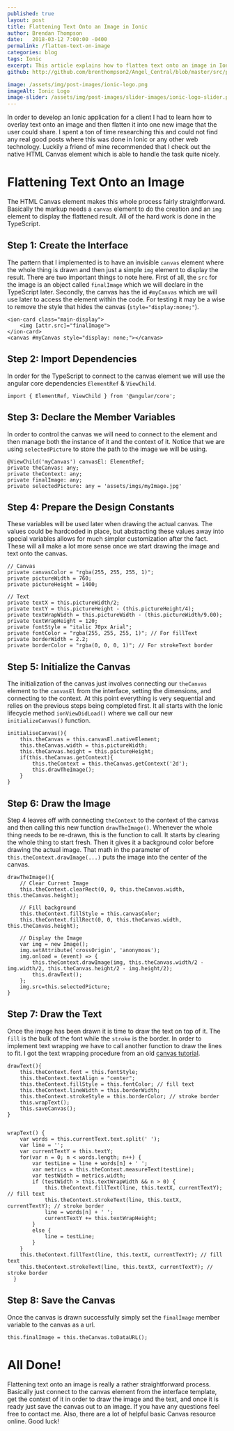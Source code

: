 ```yaml
---
published: true
layout: post
title: Flattening Text Onto an Image in Ionic
author: Brendan Thompson
date:   2018-03-12 7:00:00 -0400
permalink: /flatten-text-on-image
categories: blog
tags: Ionic
excerpt: This article explains how to flatten text onto an image in Ionic using a basic HTML Canvas element.
github: http://github.com/brenthompson2/Angel_Central/blob/master/src/pages/text-select/text-select.ts

image: /assets/img/post-images/ionic-logo.png
imageAlt: Ionic Logo
image-slider: /assets/img/post-images/slider-images/ionic-logo-slider.png
---
```


In order to develop an Ionic application for a client I had to learn how to overlay text onto an image and then flatten it into one new image that the user could share. I spent a ton of time researching this and could not find any real good posts where this was done in Ionic or any other web technology. Luckily a friend of mine recommended that I check out the native HTML Canvas element which is able to handle the task quite nicely.


# Flattening Text Onto an Image

The HTML Canvas element makes this whole process fairly straightforward. Basically the markup needs a `canvas` element to do the creation and an `img` element to display the flattened result. All of the hard work is done in the TypeScript.

## Step 1: Create the Interface

The pattern that I implemented is to have an invisible `canvas` element where the whole thing is drawn and then just a simple `img` element to display the result. There are two important things to note here. First of all, the `src` for the image is an object called `finalImage` which we will declare in the TypeScript later. Secondly, the canvas has the id `#myCanvas` which we will use later to access the element within the code. For testing it may be a wise to remove the style that hides the canvas (`style="display:none;"`).

	<ion-card class="main-display">
    	<img [attr.src]="finalImage">
	</ion-card>
	<canvas #myCanvas style="display: none;"></canvas>


## Step 2: Import Dependencies

In order for the TypeScript to connect to the canvas element we will use the angular core dependencies `ElementRef` & `ViewChild`.

	import { ElementRef, ViewChild } from '@angular/core';

## Step 3: Declare the Member Variables

In order to control the canvas we will need to connect to the element and then manage both the instance of it and the context of it. Notice that we are using `selectedPicture` to store the path to the image we will be using.

	@ViewChild('myCanvas') canvasEl: ElementRef;
    private theCanvas: any;
    private theContext: any;
    private finalImage: any;
    private selectedPicture: any = 'assets/imgs/myImage.jpg'

## Step 4: Prepare the Design Constants

These variables will be used later when drawing the actual canvas. The values could be hardcoded in place, but abstracting these values away into special variables allows for much simpler customization after the fact. These will all make a lot more sense once we start drawing the image and text onto the canvas.


    // Canvas
    private canvasColor = "rgba(255, 255, 255, 1)";
    private pictureWidth = 760;
    private pictureHeight = 1400;

    // Text
    private textX = this.pictureWidth/2;
    private textY = this.pictureHeight - (this.pictureHeight/4);
    private textWrapWidth = this.pictureWidth - (this.pictureWidth/9.00);
    private textWrapHeight = 120;
    private fontStyle = "italic 70px Arial";
    private fontColor = "rgba(255, 255, 255, 1)"; // For fillText
    private borderWidth = 2.2;
    private borderColor = "rgba(0, 0, 0, 1)"; // For strokeText border



## Step 5: Initialize the Canvas

The initialization of the canvas just involves connecting our `theCanvas` element to the `canvasEl` from the interface, setting the dimensions, and connecting to the context. At this point everything is very sequential and relies on the previous steps being completed first. It all starts with the Ionic lifecycle method `ionViewDidLoad()` where we call our new `initializeCanvas()` function.

    initialiseCanvas(){
        this.theCanvas = this.canvasEl.nativeElement;
        this.theCanvas.width = this.pictureWidth;
        this.theCanvas.height = this.pictureHeight;
        if(this.theCanvas.getContext){
            this.theContext = this.theCanvas.getContext('2d');
            this.drawTheImage();
        }
    }

## Step 6: Draw the Image

Step 4 leaves off with connecting `theContext` to the context of the canvas and then calling this new function `drawTheImage()`. Whenever the whole thing needs to be re-drawn, this is the function to call. It starts by clearing the whole thing to start fresh. Then it gives it a background color before drawing the actual image. That math in the parameter of `this.theContext.drawImage(...)` puts the image into the center of the canvas.

    drawTheImage(){
        // Clear Current Image
        this.theContext.clearRect(0, 0, this.theCanvas.width, this.theCanvas.height);

        // Fill background
        this.theContext.fillStyle = this.canvasColor;
        this.theContext.fillRect(0, 0, this.theCanvas.width, this.theCanvas.height);

        // Display the Image
        var img = new Image();
        img.setAttribute('crossOrigin', 'anonymous');
        img.onload = (event) => {
            this.theContext.drawImage(img, this.theCanvas.width/2 - img.width/2, this.theCanvas.height/2 - img.height/2);
            this.drawText();
        };
        img.src=this.selectedPicture;
    }

## Step 7: Draw the Text

Once the image has been drawn it is time to draw the text on top of it. The `fill` is the bulk of the font while the `stroke` is the border. In order to implement text wrapping we have to call another function to draw the lines to fit. I got the text wrapping procedure from an old [canvas tutorial](https://www.html5canvastutorials.com/tutorials/html5-canvas-wrap-text-tutorial/).

    drawText(){
        this.theContext.font = this.fontStyle;
        this.theContext.textAlign = "center";
        this.theContext.fillStyle = this.fontColor; // fill text
        this.theContext.lineWidth = this.borderWidth;
        this.theContext.strokeStyle = this.borderColor; // stroke border
        this.wrapText();
        this.saveCanvas();
    }


	wrapText() {
        var words = this.currentText.text.split(' ');
        var line = '';
        var currentTextY = this.textY;
        for(var n = 0; n < words.length; n++) {
            var testLine = line + words[n] + ' ';
            var metrics = this.theContext.measureText(testLine);
            var testWidth = metrics.width;
            if (testWidth > this.textWrapWidth && n > 0) {
                this.theContext.fillText(line, this.textX, currentTextY); // fill text
                this.theContext.strokeText(line, this.textX, currentTextY); // stroke border
                line = words[n] + ' ';
                currentTextY += this.textWrapHeight;
            }
            else {
                line = testLine;
            }
        }
        this.theContext.fillText(line, this.textX, currentTextY); // fill text
        this.theContext.strokeText(line, this.textX, currentTextY); // stroke border
      }

## Step 8: Save the Canvas

Once the canvas is drawn successfully simply set the `finalImage` member variable to the canvas as a url.

	this.finalImage = this.theCanvas.toDataURL();


# All Done!

Flattening text onto an image is really a rather straightforward process. Basically just connect to the canvas element from the interface template, get the context of it in order to draw the image and the text, and once it is ready just save the canvas out to an image. If you have any questions feel free to contact me. Also, there are a lot of helpful basic Canvas resource online. Good luck!